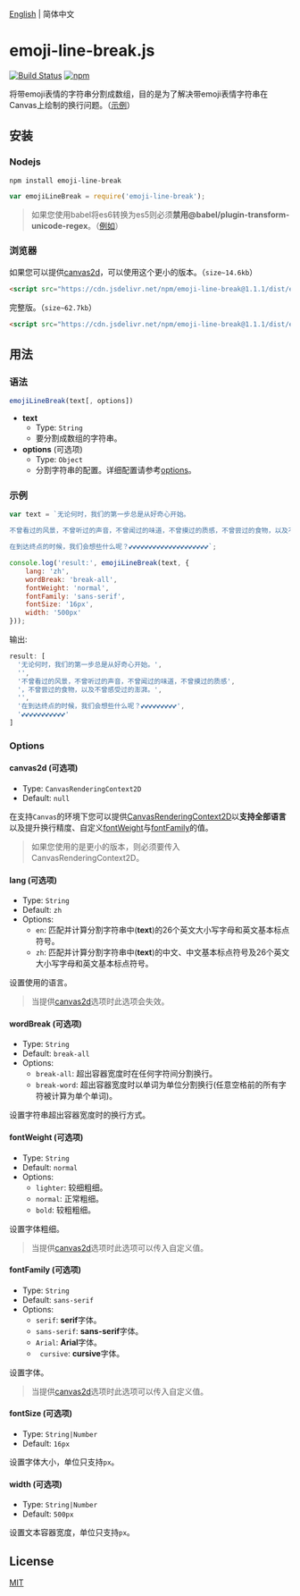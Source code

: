 [English](./README.md) | 简体中文

# emoji-line-break.js
[![Build Status](https://travis-ci.com/Yayure/emoji-line-break.js.svg?branch=master)](https://travis-ci.com/Yayure/emoji-line-break.js) [![npm](https://img.shields.io/npm/v/emoji-line-break)](https://www.npmjs.com/package/emoji-line-break)

将带emoji表情的字符串分割成数组，目的是为了解决带emoji表情字符串在Canvas上绘制的换行问题。（[示例](https://yayure.github.io/emoji-line-break.js)）

## 安装
### Nodejs
```shell
npm install emoji-line-break
```
```javascript
var emojiLineBreak = require('emoji-line-break');
```
>如果您使用babel将es6转换为es5则必须**禁用@babel/plugin-transform-unicode-regex**。（[例如](./webpack.config.js#L42)）

### 浏览器
如果您可以提供[canvas2d](#canvas2d-可选项)，可以使用这个更小的版本。（`size~14.6kb`）
```html
<script src="https://cdn.jsdelivr.net/npm/emoji-line-break@1.1.1/dist/emoji-line-break.canvas2d.min.js"></script>
```

完整版。（`size~62.7kb`）
```html
<script src="https://cdn.jsdelivr.net/npm/emoji-line-break@1.1.1/dist/emoji-line-break.min.js"></script>
```

## 用法
### 语法
```javascript
emojiLineBreak(text[, options])
```

- **text**
  - Type: `String`
  - 要分割成数组的字符串。
- **options** (可选项)
  - Type: `Object`
  - 分割字符串的配置。详细配置请参考[options](#options)。

### 示例
```javascript
var text = `无论何时，我们的第一步总是从好奇心开始。

不曾看过的风景，不曾听过的声音，不曾闻过的味道，不曾摸过的质感，不曾尝过的食物，以及不曾感受过的澎湃。

在到达终点的时候，我们会想些什么呢？💕💕💕💕💕💕💕💕💕💕💕💕💕💕💕💕💕💕💕💕`;

console.log('result:', emojiLineBreak(text, {
    lang: 'zh',
    wordBreak: 'break-all',
    fontWeight: 'normal',
    fontFamily: 'sans-serif',
    fontSize: '16px',
    width: '500px'
}));
```
输出:
```javascript
result: [
  '无论何时，我们的第一步总是从好奇心开始。',
  '',
  '不曾看过的风景，不曾听过的声音，不曾闻过的味道，不曾摸过的质感',
  '，不曾尝过的食物，以及不曾感受过的澎湃。',
  '',
  '在到达终点的时候，我们会想些什么呢？💕💕💕💕💕💕💕💕💕',
  '💕💕💕💕💕💕💕💕💕💕💕'
]
```

### Options

#### canvas2d (可选项)
- Type: `CanvasRenderingContext2D`
- Default: `null`

在支持`Canvas`的环境下您可以提供[CanvasRenderingContext2D](https://developer.mozilla.org/zh-CN/docs/Web/API/CanvasRenderingContext2D)以**支持全部语言**以及提升换行精度、自定义[fontWeight](#fontweight-可选项)与[fontFamily](#fontfamily-可选项)的值。
>如果您使用的是更小的版本，则必须要传入CanvasRenderingContext2D。

#### lang (可选项)
- Type: `String`
- Default: `zh`
- Options:
  - `en`: 匹配并计算分割字符串中(**text**)的26个英文大小写字母和英文基本标点符号。
  - `zh`: 匹配并计算分割字符串中(**text**)的中文、中文基本标点符号及26个英文大小写字母和英文基本标点符号。

设置使用的语言。
>当提供[canvas2d](#canvas2d-可选项)选项时此选项会失效。

#### wordBreak (可选项)
- Type: `String`
- Default: `break-all`
- Options:
  - `break-all`: 超出容器宽度时在任何字符间分割换行。
  - `break-word`: 超出容器宽度时以单词为单位分割换行(任意空格前的所有字符被计算为单个单词)。

设置字符串超出容器宽度时的换行方式。

#### fontWeight (可选项)
- Type: `String`
- Default: `normal`
- Options:
  - `lighter`: 较细粗细。
  - `normal`: 正常粗细。
  - `bold`: 较粗粗细。

设置字体粗细。
>当提供[canvas2d](#canvas2d-可选项)选项时此选项可以传入自定义值。

#### fontFamily (可选项)
- Type: `String`
- Default: `sans-serif`
- Options:
  - `serif`: **serif**字体。
  - `sans-serif`: **sans-serif**字体。
  - `Arial`: **Arial**字体。
  - ` cursive`: **cursive**字体。

设置字体。
>当提供[canvas2d](#canvas2d-可选项)选项时此选项可以传入自定义值。

#### fontSize (可选项)
- Type: `String|Number`
- Default: `16px`

设置字体大小，单位只支持`px`。

#### width (可选项)
- Type: `String|Number`
- Default: `500px`

设置文本容器宽度，单位只支持`px`。

## License

[MIT](https://github.com/Yayure/emoji-line-break.js/blob/master/LICENSE)
